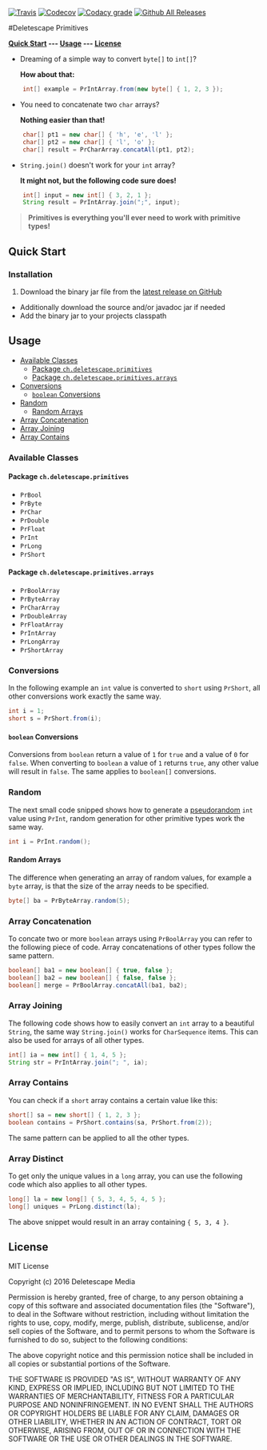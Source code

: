 [![Travis](https://img.shields.io/travis/Deletescape-Media/Primitives.svg)](https://travis-ci.org/Deletescape-Media/Primitives)
[![Codecov](https://img.shields.io/codecov/c/github/Deletescape-Media/Primitives.svg)](https://codecov.io/gh/Deletescape-Media/Primitives)
[![Codacy grade](https://img.shields.io/codacy/grade/09d4fe9b4a904a8aa34c49d7c130410e.svg)](https://www.codacy.com/app/deletescape/Primitives)
[![Github All Releases](https://img.shields.io/github/downloads/Deletescape-Media/Primitives/total.svg)](https://github.com/Deletescape-Media/Primitives/releases)

#Deletescape Primitives

**[Quick Start](#quick-start) --- [Usage](#usage) --- [License](#license)**

* Dreaming of a simple way to convert `byte[]` to `int[]`?
	
	**How about that:**

```java
    int[] example = PrIntArray.from(new byte[] { 1, 2, 3 });
```
* You need to concatenate two `char` arrays?

	**Nothing easier than that!**
	
```java
    char[] pt1 = new char[] { 'h', 'e', 'l' };
    char[] pt2 = new char[] { 'l', 'o' };
    char[] result = PrCharArray.concatAll(pt1, pt2);
```
* `String.join()` doesn't work for your `int` array?

	**It might not, but the following code sure does!**
	
```java
    int[] input = new int[] { 3, 2, 1 };
    String result = PrIntArray.join(";", input);
```

>**Primitives is everything you'll ever need to work with primitive types!**

## Quick Start

### Installation

1. Download the binary jar file from the [latest release on GitHub](https://github.com/Deletescape-Media/Primitives/releases/latest)
* Additionally download the source and/or javadoc jar if needed
* Add the binary jar to your projects classpath

## Usage

* [Available Classes](#available-classes)
	* [Package `ch.deletescape.primitives`](#package-ch-deletescape-primitives)
	* [Package `ch.deletescape.primitives.arrays`](#package-ch-deletescape-primitives-arrays)
* [Conversions](#conversions)
	* [`boolean` Conversions](#boolean-conversions)
* [Random](#random)
	* [Random Arrays](#random-arrays)
* [Array Concatenation](#array-concatenation)
* [Array Joining](#array-joining)
* [Array Contains](#array-contains)

### Available Classes

#### Package `ch.deletescape.primitives`

* `PrBool`
* `PrByte`
* `PrChar`
* `PrDouble`
* `PrFloat`
* `PrInt`
* `PrLong`
* `PrShort`

#### Package `ch.deletescape.primitives.arrays`

* `PrBoolArray`
* `PrByteArray`
* `PrCharArray`
* `PrDoubleArray`
* `PrFloatArray`
* `PrIntArray`
* `PrLongArray`
* `PrShortArray`

### Conversions

In the following example an `int` value is converted to `short` using `PrShort`, all other conversions work exactly the same way.

```java
int i = 1;
short s = PrShort.from(i);
```

#### `boolean` Conversions

Conversions from `boolean` return a value of `1` for `true` and a value of `0` for `false`. When converting to `boolean` a value of `1` returns `true`, any other value will result in `false`. The same applies to `boolean[]` conversions.

### Random

The next small code snipped shows how to generate a [pseudorandom](https://en.wikipedia.org/wiki/Pseudorandom) `int` value using `PrInt`, random generation for other primitive types work the same way.

```java
int i = PrInt.random();
```

#### Random Arrays

The difference when generating an array of random values, for example a `byte` array, is that the size of the array needs to be specified.

```java
byte[] ba = PrByteArray.random(5);
```

### Array Concatenation

To concate two or more `boolean` arrays using `PrBoolArray` you can refer to the following piece of code. Array concatenations of other types follow the same pattern.

```java
boolean[] ba1 = new boolean[] { true, false };
boolean[] ba2 = new boolean[] { false, false };
boolean[] merge = PrBoolArray.concatAll(ba1, ba2);
```

### Array Joining

The following code shows how to easily convert an `int` array to a beautiful `String`, the same way `String.join()` works for `CharSequence` items. This can also be used for arrays of all other types.

```java
int[] ia = new int[] { 1, 4, 5 };
String str = PrIntArray.join("; ", ia);
```

### Array Contains

You can check if a `short` array contains a certain value like this:

```java
short[] sa = new short[] { 1, 2, 3 };
boolean contains = PrShort.contains(sa, PrShort.from(2));
```

The same pattern can be applied to all the other types.

### Array Distinct

To get only the unique values in a `long` array, you can use the following code which also applies to all other types.

```java
long[] la = new long[] { 5, 3, 4, 5, 4, 5 };
long[] uniques = PrLong.distinct(la);
```

The above snippet would result in an array containing `{ 5, 3, 4 }`.

## License

MIT License

Copyright (c) 2016 Deletescape Media

Permission is hereby granted, free of charge, to any person obtaining a copy
of this software and associated documentation files (the "Software"), to deal
in the Software without restriction, including without limitation the rights
to use, copy, modify, merge, publish, distribute, sublicense, and/or sell
copies of the Software, and to permit persons to whom the Software is
furnished to do so, subject to the following conditions:

The above copyright notice and this permission notice shall be included in all
copies or substantial portions of the Software.

THE SOFTWARE IS PROVIDED "AS IS", WITHOUT WARRANTY OF ANY KIND, EXPRESS OR
IMPLIED, INCLUDING BUT NOT LIMITED TO THE WARRANTIES OF MERCHANTABILITY,
FITNESS FOR A PARTICULAR PURPOSE AND NONINFRINGEMENT. IN NO EVENT SHALL THE
AUTHORS OR COPYRIGHT HOLDERS BE LIABLE FOR ANY CLAIM, DAMAGES OR OTHER
LIABILITY, WHETHER IN AN ACTION OF CONTRACT, TORT OR OTHERWISE, ARISING FROM,
OUT OF OR IN CONNECTION WITH THE SOFTWARE OR THE USE OR OTHER DEALINGS IN THE
SOFTWARE.